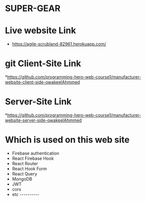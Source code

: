 # SUPER-GEAR


# Live website Link

* https://agile-scrubland-82961.herokuapp.com/

# git Client-Site Link

*https://github.com/programming-hero-web-course1/manufacturer-website-client-side-owakeelAhmmed

# Server-Site Link
*https://github.com/programming-hero-web-course1/manufacturer-website-server-side-owakeelAhmmed

# Which is used on this web site 
* Firebase authentication 
* React Firebase Hook 
* React Router
* React Hook Form 
* React Query
* MongoDB
* JWT
* cors
* etc ----------

